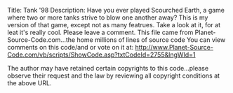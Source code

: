 Title: Tank '98
Description: Have you ever played Scourched Earth, a game where two or more tanks strive to blow one another away? This is my version of that game, except not as many featrues. Take a look at it, for at leat it's really cool. Please leave a comment.
This file came from Planet-Source-Code.com...the home millions of lines of source code
You can view comments on this code/and or vote on it at: http://www.Planet-Source-Code.com/vb/scripts/ShowCode.asp?txtCodeId=2755&lngWId=1

The author may have retained certain copyrights to this code...please observe their request and the law by reviewing all copyright conditions at the above URL.

